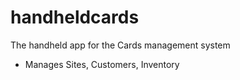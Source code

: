 handheldcards
=============

The handheld app for the Cards management system

 - Manages Sites, Customers, Inventory